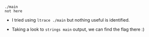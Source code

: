 ```
./main 
not here
```

- I tried using `ltrace ./main` but nothing useful is identified.

- Taking a look to `strings main` output, we can find the flag there :)
